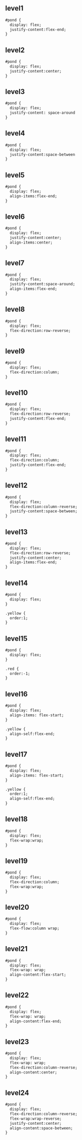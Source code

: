 ## level1

~~~html
#pond {
  display: flex;
  justify-content:flex-end;
}
~~~

## level2

~~~html
#pond {
  display: flex;
  justify-content:center;
}
~~~

## level3

~~~html
#pond {
  display: flex;
  justify-content: space-around
}
~~~

## level4

~~~html
#pond {
  display: flex;
  justify-content:space-between
}
~~~

## level5

~~~html
#pond {
  display: flex;
  align-items:flex-end;
}
~~~

## level6

~~~html
#pond {
  display: flex;
  justify-content:center;
  align-items:center;
}
~~~

## level7

~~~html
#pond {
  display: flex;
  justify-content:space-around;
  align-items:flex-end;
}
~~~

## level8

~~~html
#pond {
  display: flex;
  flex-direction:row-reverse;
}
~~~

## level9

~~~html
#pond {
  display: flex;
  flex-direction:column;
}
~~~

## level10

~~~html
#pond {
  display: flex;
  flex-direction:row-reverse;
  justify-content:flex-end;
}
~~~

## level11

~~~html
#pond {
  display: flex;
  flex-direction:column;
  justify-content:flex-end;
}
~~~

## level12

~~~html
#pond {
  display: flex;
  flex-direction:column-reverse;
  justify-content:space-between;
}
~~~

## level13

~~~html
#pond {
  display: flex;
  flex-direction:row-reverse;
  justify-content:center;
  align-items:flex-end;
}
~~~

## level14

~~~html
#pond {
  display: flex;
}

.yellow {
  order:1;
}
~~~

## level15

~~~html
#pond {
  display: flex;
}

.red {
  order:-1;
}
~~~

## level16

~~~html
#pond {
  display: flex;
  align-items: flex-start;
}

.yellow {
  align-self:flex-end;
}
~~~

## level17

~~~html
#pond {
  display: flex;
  align-items: flex-start;
}

.yellow {
  order:1;
  align-self:flex-end;
}
~~~

## level18

~~~html
#pond {
  display: flex;
  flex-wrap:wrap;
}
~~~

## level19

~~~html
#pond {
  display: flex;
  flex-direction:column;
  flex-wrap:wrap;
}
~~~

## level20

~~~html
#pond {
  display: flex;
  flex-flow:column wrap;
}
~~~

## level21

~~~html
#pond {
  display: flex;
  flex-wrap: wrap;
  align-content:flex-start;
}
~~~

## level22

~~~html
#pond {
  display: flex;
  flex-wrap: wrap;
  align-content:flex-end;
}
~~~

## level23

~~~html
#pond {
  display: flex;
  flex-wrap: wrap;
  flex-direction:column-reverse;
  align-content:center;
}
~~~

## level24

~~~html
#pond {
  display: flex;
  flex-direction:column-reverse;
  flex-wrap:wrap-reverse;
  justify-content:center;
  align-content:space-between;
}
~~~
